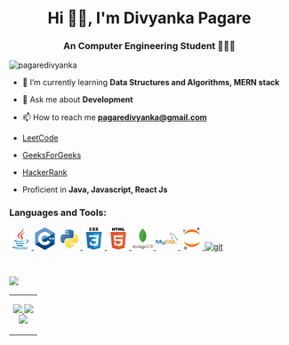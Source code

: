 <h1 align="center">Hi 👋🏻, I'm Divyanka Pagare</h1>
<h3 align="center">An Computer Engineering Student 👩🏻‍💻</h3> 
<p align="left"> <img src="https://komarev.com/ghpvc/?username=pagaredivyanka&label=Profile%20views&color=0e75b6&style=flat" alt="pagaredivyanka" /> </p>


- 🌱 I’m currently learning **Data Structures and Algorithms, MERN stack**

- 💬 Ask me about **Development**

- 📫 How to reach me **pagaredivyanka@gmail.com**

- [LeetCode](https://leetcode.com/u/pagaredivyanka/)

- [GeeksForGeeks](https://www.geeksforgeeks.org/user/pagaredieyjv/)

- [HackerRank](https://www.hackerrank.com/profile/pagaredivyanka)
  
- Proficient in **Java, Javascript, React Js**


<h3 align="left">Languages and Tools:</h3>
<p align="left"> 
<a href="https://developer.java.com" target="_blank" rel="noreferrer"> <img src="https://raw.githubusercontent.com/devicons/devicon/master/icons/java/java-original.svg" alt="android" width="40" height="40"/> </a>
<a href="https://www.w3schools.com/cpp/" target="_blank" rel="noreferrer"> <img src="https://raw.githubusercontent.com/devicons/devicon/master/icons/cplusplus/cplusplus-original.svg" alt="cplusplus" width="40" height="40"/></a> 
<a href="https://www.python.org" target="_blank" rel="noreferrer"> <img src="https://raw.githubusercontent.com/devicons/devicon/master/icons/python/python-original.svg" alt="python" width="40" height="40"/> </a>
<a href="https://www.w3schools.com/css/" target="_blank" rel="noreferrer"> <img src="https://raw.githubusercontent.com/devicons/devicon/master/icons/css3/css3-original-wordmark.svg" alt="css3" width="40" height="40"/> </a> 
<a href="https://www.w3.org/html/" target="_blank" rel="noreferrer"> <img src="https://raw.githubusercontent.com/devicons/devicon/master/icons/html5/html5-original-wordmark.svg" alt="html5" width="40" height="40"/> </a>
<a href="https://www.mongodb.com/" target="_blank" rel="noreferrer"> <img src="https://raw.githubusercontent.com/devicons/devicon/master/icons/mongodb/mongodb-original-wordmark.svg" alt="mongodb" width="40" height="40"/> </a> 
<a href="https://www.mysql.com/" target="_blank" rel="noreferrer"> <img src="https://raw.githubusercontent.com/devicons/devicon/master/icons/mysql/mysql-original-wordmark.svg" alt="mysql" width="40" height="40"/> </a> 
<a href="https://jupyter.org" target="_blank" rel="noreferrer"> <img src="https://raw.githubusercontent.com/devicons/devicon/master/icons/jupyter/jupyter-original.svg" alt="android" width="40" height="40"/> </a>
<a href="https://git-scm.com/" target="_blank" rel="noreferrer"> <img src="https://www.vectorlogo.zone/logos/git-scm/git-scm-icon.svg" alt="git" width="40" height="40"/> </a> </p>

<br>

![](https://github-profile-trophy.vercel.app/?username=pagaredivyanka&theme=discord&no-frame=false&no-bg=false&margin-w=4)

<table align="center">
<tr>
  <td align="center">
  <p align="center">
    <a href="https://github.compagaredivyanka">
      <img src="https://github-readme-stats.vercel.app/api/top-langs?username=pagaredivyanka&show_icons=true&theme=radical&locale=en&layout=compact"/>
    </a>
    <a href="https://github.compagaredivyanka">
      <img src="https://github-readme-stats.vercel.app/api?username=pagaredivyanka&show_icons=true&theme=radical&hide_border=false" height=180em>
    </a>
    <br>
    <a href="https://github.compagaredivyanka">
      <img src="https://github-readme-streak-stats.herokuapp.com/?user=pagaredivyanka&theme=radical&hide_border=false"/>
    </a>
    </td>
  </p>
 </tr>
</table>
<p >


</p>
</p>

<p >


<!-- <p align="left">
  <a href="https://github.com/ryo-ma/github-profile-trophy"><img src="https://github-profile-trophy.vercel.app/?username=pagaredivyanka" alt="pagaredivyanka" /></a> </p>

<p><img align="left" src="https://github-readme-stats.vercel.app/api/top-langs?username=pagaredivyanka&show_icons=true&locale=en&layout=compact" alt="pagaredivyanka" /></p>

<p><img align="center" src="https://github-readme-streak-stats.herokuapp.com/?user=pagaredivyanka&" alt="pagaredivyanka" /></p> --!>
